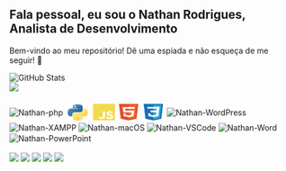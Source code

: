 ## Fala pessoal, eu sou o Nathan Rodrigues, Analista de Desenvolvimento

Bem-vindo ao meu repositório! Dê uma espiada e não esqueça de me seguir! 🚀

<picture>
  <source
    srcset="https://github-readme-stats.vercel.app/api?username=Nathanrods&show_icons=true&theme=dark&rank_icon=github"
    media="(prefers-color-scheme: dark)"
  />
  <source
    srcset="https://github-readme-stats.vercel.app/api?username=Nathanrods&show_icons=true&rank_icon=github"
    media="(prefers-color-scheme: light), (prefers-color-scheme: no-preference)"
  />
  <img src="https://github-readme-stats.vercel.app/api?username=Nathanrods&show_icons=true&rank_icon=github" alt="GitHub Stats" />
</picture>
<div>
    <img loading="lazy" height="180em" src="https://github-readme-stats.vercel.app/api/top-langs/?username=Nathanrods&layout=compact&langs_count=7&theme=dark"/>
</div>

<div style="display: inline_block"><br>
  <img align="center" alt="Nathan-php" height="40" width="50" src="https://cdn.jsdelivr.net/gh/devicons/devicon@latest/icons/php/php-original.svg">
  <img align="center" alt="Nathan-Python" height="35" width="45" src="https://raw.githubusercontent.com/devicons/devicon/master/icons/python/python-original.svg">
  <img align="center" alt="Nathan-Js" height="30" width="40" src="https://raw.githubusercontent.com/devicons/devicon/master/icons/javascript/javascript-plain.svg">
  <img align="center" alt="Nathan-HTML" height="30" width="40" src="https://raw.githubusercontent.com/devicons/devicon/master/icons/html5/html5-original.svg">
  <img align="center" alt="Nathan-CSS" height="30" width="40" src="https://raw.githubusercontent.com/devicons/devicon/master/icons/css3/css3-original.svg">
  <img align="center" alt="Nathan-WordPress" height="35" width="45" src="https://cdn.jsdelivr.net/gh/devicons/devicon/icons/wordpress/wordpress-plain.svg">
  <img align="center" alt="Nathan-XAMPP" height="40" width="50" src="https://www.svgrepo.com/show/354575/xampp.svg">
  <img align="center" alt="Nathan-macOS" height="35" width="45" src="https://www.svgrepo.com/show/303125/apple-logo.svg">
  <img align="center" alt="Nathan-VSCode" height="35" width="45" src="https://cdn.jsdelivr.net/gh/devicons/devicon/icons/vscode/vscode-original.svg">
  <img align="center" alt="Nathan-Word" height="40" width="40" src="https://www.svgrepo.com/show/374187/word.svg">
  <img align="center" alt="Nathan-PowerPoint" height="40" width="40" src="https://www.svgrepo.com/show/373989/powerpoint.svg">
</div>
 <br>
<div> 
  <a href="https://www.instagram.com/nathan.rods/" target="_blank"><img src="https://img.shields.io/badge/-Instagram-%23E4405F?style=for-the-badge&logo=instagram&logoColor=white" target="_blank"></a> 
  <a href="mailto:nathanrod.ads@gmail.com"><img src="https://img.shields.io/badge/-Gmail-%23333?style=for-the-badge&logo=gmail&logoColor=white" target="_blank"></a>
  <a href="https://www.linkedin.com/in/nathanrod-ads/" target="_blank"><img src="https://img.shields.io/badge/-LinkedIn-%230077B5?style=for-the-badge&logo=linkedin&logoColor=white" target="_blank"></a> 
  <a href="https://nathanrods.github.io/index.html" target="_blank"><img src="https://img.shields.io/badge/Portifólio-9146FF?style=for-the-badge&logo=Portifolio&logoColor=white" target="_blank"></a>
  <a href="https://upper-solution.github.io/Portif-lio/" target="_blank"><img src="https://img.shields.io/badge/UpperResolution-7289DA?style=for-the-badge&logo=UpperResolution&logoColor=white" target="_blank"></a>
</div>
